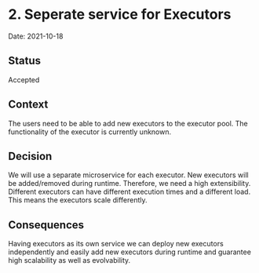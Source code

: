 # 2. Seperate service for Executors

Date: 2021-10-18

## Status

Accepted

## Context

The users need to be able to add new executors to the executor pool. The functionality of the executor is currently unknown.

## Decision

We will use a separate microservice for each executor.
New executors will be added/removed during runtime. Therefore, we need a high extensibility.
Different executors can have different execution times and a different load. This means the executors scale differently.

## Consequences

Having executors as its own service we can deploy new executors independently and easily add new executors during runtime and guarantee high scalability as well as evolvability.
